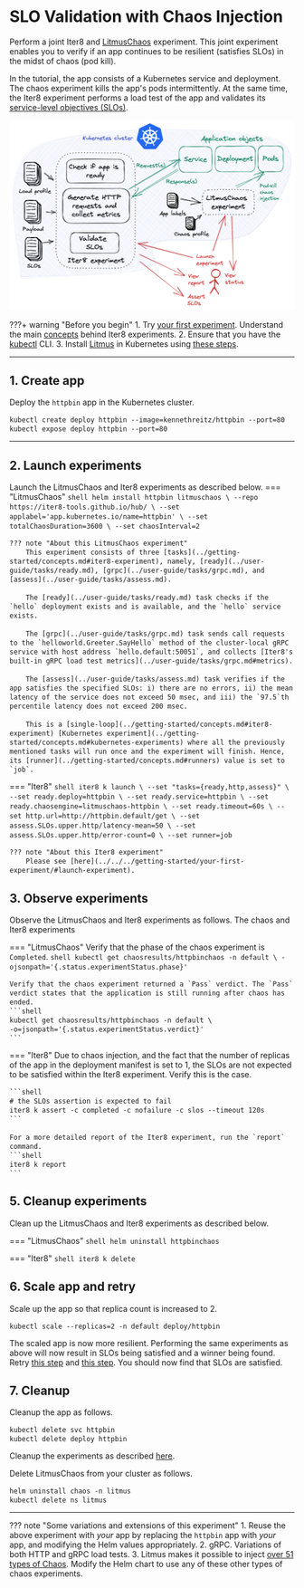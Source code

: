 # SLO Validation with Chaos Injection

Perform a joint Iter8 and [LitmusChaos](https://litmuschaos.io/) experiment. This joint experiment enables you to verify if an app continues to be resilient (satisfies SLOs) in the midst of chaos (pod kill).

In the tutorial, the app consists of a Kubernetes service and deployment. The chaos experiment kills the app's pods intermittently. At the same time, the Iter8 experiment performs a load test of the app and validates its [service-level objectives (SLOs)](../../getting-started/concepts.md#service-level-objectives). 


![Chaos with SLO Validation](images/slo-validation-chaos.png)

???+ warning "Before you begin"
    1. Try [your first experiment](../../getting-started/your-first-experiment.md). Understand the main [concepts](../../getting-started/concepts.md) behind Iter8 experiments.
    2. Ensure that you have the [kubectl](https://kubernetes.io/docs/reference/kubectl/) CLI.
    3. Install [Litmus](https://litmuschaos.io/) in Kubernetes using [these steps](https://docs.litmuschaos.io/docs/getting-started/installation).

***

## 1. Create app
Deploy the `httpbin` app in the Kubernetes cluster.

```shell
kubectl create deploy httpbin --image=kennethreitz/httpbin --port=80
kubectl expose deploy httpbin --port=80
```

***

## 2. Launch experiments
Launch the LitmusChaos and Iter8 experiments as described below.
=== "LitmusChaos"
    ```shell
    helm install httpbin litmuschaos \
    --repo https://iter8-tools.github.io/hub/ \
    --set applabel='app.kubernetes.io/name=httpbin' \
    --set totalChaosDuration=3600 \
    --set chaosInterval=2
    ```

    ??? note "About this LitmusChaos experiment"
        This experiment consists of three [tasks](../getting-started/concepts.md#iter8-experiment), namely, [ready](../user-guide/tasks/ready.md), [grpc](../user-guide/tasks/grpc.md), and [assess](../user-guide/tasks/assess.md). 
        
        The [ready](../user-guide/tasks/ready.md) task checks if the `hello` deployment exists and is available, and the `hello` service exists. 
        
        The [grpc](../user-guide/tasks/grpc.md) task sends call requests to the `helloworld.Greeter.SayHello` method of the cluster-local gRPC service with host address `hello.default:50051`, and collects [Iter8's built-in gRPC load test metrics](../user-guide/tasks/grpc.md#metrics). 
        
        The [assess](../user-guide/tasks/assess.md) task verifies if the app satisfies the specified SLOs: i) there are no errors, ii) the mean latency of the service does not exceed 50 msec, and iii) the `97.5`th percentile latency does not exceed 200 msec. 
        
        This is a [single-loop](../getting-started/concepts.md#iter8-experiment) [Kubernetes experiment](../getting-started/concepts.md#kubernetes-experiments) where all the previously mentioned tasks will run once and the experiment will finish. Hence, its [runner](../getting-started/concepts.md#runners) value is set to `job`.

=== "Iter8" 
    ```shell
    iter8 k launch \
    --set "tasks={ready,http,assess}" \
    --set ready.deploy=httpbin \
    --set ready.service=httpbin \
    --set ready.chaosengine=litmuschaos-httpbin \
    --set ready.timeout=60s \
    --set http.url=http://httpbin.default/get \
    --set assess.SLOs.upper.http/latency-mean=50 \
    --set assess.SLOs.upper.http/error-count=0 \
    --set runner=job
    ```

    ??? note "About this Iter8 experiment"
        Please see [here](../../../getting-started/your-first-experiment/#launch-experiment).

## 3. Observe experiments
Observe the LitmusChaos and Iter8 experiments as follows. The chaos and Iter8 experiments 

=== "LitmusChaos"
    Verify that the phase of the chaos experiment is `Completed`.
    ```shell
    kubectl get chaosresults/httpbinchaos -n default \
    -ojsonpath='{.status.experimentStatus.phase}'
    ```

    Verify that the chaos experiment returned a `Pass` verdict. The `Pass` verdict states that the application is still running after chaos has ended.
    ```shell
    kubectl get chaosresults/httpbinchaos -n default \
    -o=jsonpath='{.status.experimentStatus.verdict}'
    ```

=== "Iter8"
    Due to chaos injection, and the fact that the number of replicas of the app in the deployment manifest is set to 1, the SLOs are not expected to be satisfied within the Iter8 experiment. Verify this is the case.

    ```shell
    # the SLOs assertion is expected to fail
    iter8 k assert -c completed -c nofailure -c slos --timeout 120s
    ```

    For a more detailed report of the Iter8 experiment, run the `report` command.
    ```shell
    iter8 k report
    ```

## 5. Cleanup experiments

Clean up the LitmusChaos and Iter8 experiments as described below.

=== "LitmusChaos"
    ```shell
    helm uninstall httpbinchaos
    ```

=== "Iter8"
    ```shell
    iter8 k delete
    ```


## 6. Scale app and retry
Scale up the app so that replica count is increased to 2. 
```shell
kubectl scale --replicas=2 -n default deploy/httpbin
```

The scaled app is now more resilient. Performing the same experiments as above will now result in SLOs being satisfied and a winner being found. Retry [this step](#2-launch-experiments) and [this step](#3-observe-experiments). You should now find that SLOs are satisfied.

## 7. Cleanup

Cleanup the app as follows.

```shell
kubectl delete svc httpbin
kubectl delete deploy httpbin
```

Cleanup the experiments as described [here](#5-cleanup-experiments).

Delete LitmusChaos from your cluster as follows.
```shell
helm uninstall chaos -n litmus
kubectl delete ns litmus
```

***

??? note "Some variations and extensions of this experiment"
    1. Reuse the above experiment with *your* app by replacing the `httpbin` app with *your* app, and modifying the Helm values appropriately.
    2. gRPC. Variations of both HTTP and gRPC load tests.
    3. Litmus makes it possible to inject [over 51 types of Chaos](https://hub.litmuschaos.io/). Modify the Helm chart to use any of these other types of chaos experiments.
